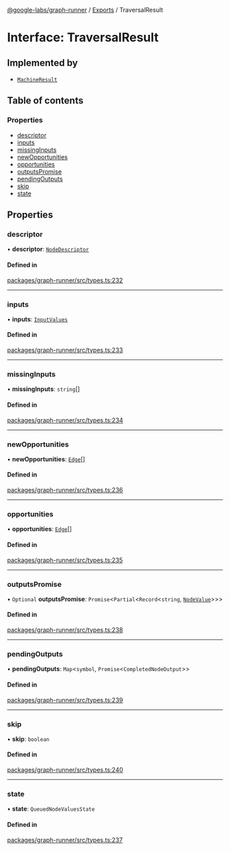 [@google-labs/graph-runner](../README.md) / [Exports](../modules.md) / TraversalResult

# Interface: TraversalResult

## Implemented by

- [`MachineResult`](../classes/MachineResult.md)

## Table of contents

### Properties

- [descriptor](TraversalResult.md#descriptor)
- [inputs](TraversalResult.md#inputs)
- [missingInputs](TraversalResult.md#missinginputs)
- [newOpportunities](TraversalResult.md#newopportunities)
- [opportunities](TraversalResult.md#opportunities)
- [outputsPromise](TraversalResult.md#outputspromise)
- [pendingOutputs](TraversalResult.md#pendingoutputs)
- [skip](TraversalResult.md#skip)
- [state](TraversalResult.md#state)

## Properties

### descriptor

• **descriptor**: [`NodeDescriptor`](../modules.md#nodedescriptor)

#### Defined in

[packages/graph-runner/src/types.ts:232](https://github.com/breadboard-ai/breadboard/blob/5005f139/packages/graph-runner/src/types.ts#L232)

___

### inputs

• **inputs**: [`InputValues`](../modules.md#inputvalues)

#### Defined in

[packages/graph-runner/src/types.ts:233](https://github.com/breadboard-ai/breadboard/blob/5005f139/packages/graph-runner/src/types.ts#L233)

___

### missingInputs

• **missingInputs**: `string`[]

#### Defined in

[packages/graph-runner/src/types.ts:234](https://github.com/breadboard-ai/breadboard/blob/5005f139/packages/graph-runner/src/types.ts#L234)

___

### newOpportunities

• **newOpportunities**: [`Edge`](../modules.md#edge)[]

#### Defined in

[packages/graph-runner/src/types.ts:236](https://github.com/breadboard-ai/breadboard/blob/5005f139/packages/graph-runner/src/types.ts#L236)

___

### opportunities

• **opportunities**: [`Edge`](../modules.md#edge)[]

#### Defined in

[packages/graph-runner/src/types.ts:235](https://github.com/breadboard-ai/breadboard/blob/5005f139/packages/graph-runner/src/types.ts#L235)

___

### outputsPromise

• `Optional` **outputsPromise**: `Promise`\<`Partial`\<`Record`\<`string`, [`NodeValue`](../modules.md#nodevalue)\>\>\>

#### Defined in

[packages/graph-runner/src/types.ts:238](https://github.com/breadboard-ai/breadboard/blob/5005f139/packages/graph-runner/src/types.ts#L238)

___

### pendingOutputs

• **pendingOutputs**: `Map`\<`symbol`, `Promise`\<`CompletedNodeOutput`\>\>

#### Defined in

[packages/graph-runner/src/types.ts:239](https://github.com/breadboard-ai/breadboard/blob/5005f139/packages/graph-runner/src/types.ts#L239)

___

### skip

• **skip**: `boolean`

#### Defined in

[packages/graph-runner/src/types.ts:240](https://github.com/breadboard-ai/breadboard/blob/5005f139/packages/graph-runner/src/types.ts#L240)

___

### state

• **state**: `QueuedNodeValuesState`

#### Defined in

[packages/graph-runner/src/types.ts:237](https://github.com/breadboard-ai/breadboard/blob/5005f139/packages/graph-runner/src/types.ts#L237)
